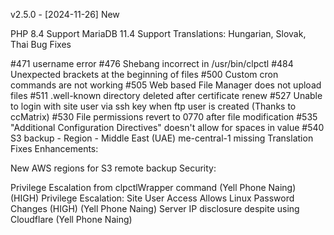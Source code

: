v2.5.0 - [2024-11-26]
New

PHP 8.4 Support
MariaDB 11.4 Support
Translations: Hungarian, Slovak, Thai
Bug Fixes

#471 username error
#476 Shebang incorrect in /usr/bin/clpctl
#484 Unexpected brackets at the beginning of files
#500 Custom cron commands are not working
#505 Web based File Manager does not upload files
#511 .well-known directory deleted after certificate renew
#527 Unable to login with site user via ssh key when ftp user is created (Thanks to ccMatrix)
#530 File permissions revert to 0770 after file modification
#535 "Additional Configuration Directives" doesn't allow for spaces in value
#540 S3 backup - Region - Middle East (UAE) me-central-1 missing
Translation Fixes
Enhancements:

New AWS regions for S3 remote backup
Security:

Privilege Escalation from clpctlWrapper command (Yell Phone Naing) (HIGH)
Privilege Escalation: Site User Access Allows Linux Password Changes (HIGH) (Yell Phone Naing)
Server IP disclosure despite using Cloudflare (Yell Phone Naing)
